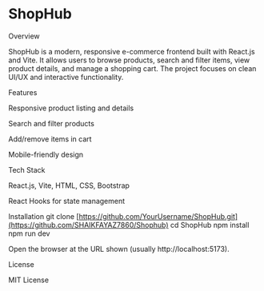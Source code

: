 # ShopHub

Overview

ShopHub is a modern, responsive e-commerce frontend built with React.js and Vite.
It allows users to browse products, search and filter items, view product details, and manage a shopping cart. The project focuses on clean UI/UX and interactive functionality.

Features

Responsive product listing and details

Search and filter products

Add/remove items in cart

Mobile-friendly design

Tech Stack

React.js, Vite, HTML, CSS, Bootstrap

React Hooks for state management

Installation
git clone [https://github.com/YourUsername/ShopHub.git](https://github.com/SHAIKFAYAZ7860/Shophub)
cd ShopHub
npm install
npm run dev


Open the browser at the URL shown (usually http://localhost:5173).

License

MIT License
